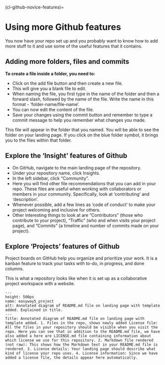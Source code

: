 (cl-github-novice-features)=
# Using more Github features

You now have your repo set up and you probably want to know how to add more stuff to it and use some of the useful features that it contains.

## Adding more folders, files and commits

**To create a file inside a folder, you need to:**

* Click on the add file button and then create a new file. 
* This will give you a blank file to edit.
* When naming the file, you first type in the name of the folder and then a forward slash, followed by the name of the file. 
Write the name in this format - ‘folder-name/file-name’.
* You can now edit the content of the file.
* Save your changes using the commit button and remember to type a commit message to help you remember what changes you made.

This file will appear in the folder that you named. 
You will be able to see the folder on your landing page. If you click on the blue folder symbol, it brings you to the files within that folder.
 
## Explore the ‘Insight’ features of Github

* On GitHub, navigate to the main landing page of the repository.
* Under your repository name, click Insights.
* In the left sidebar, click “Community”.
* Here you will find other file recommendations that you can add in your repo.
These files are useful when working with collaborators or members in your community.
Specifically, look at ‘contributing’ and ‘description’.
* Whenever possible, add a few lines as ‘code of conduct’ to make your project welcoming and inclusive for others.
* Other interesting things to look at are “Contributors” (those who contribute to your project), “Traffic” (who and when visits your project page), and “Commits” (a timeline and number of commits made on your project).
 
## Explore ‘Projects’ features of Github
Project boards on GitHub help you organize and prioritize your work.
It is a kanban feature to track your tasks with to-do, in progress, and done columns.

This is what a repository looks like when it is set up as a collaborative project workspace with a website.

```{figure} ../../figures/easyway5_project.jpg
---
height: 500px
name: easyway5_project
alt: Annotated diagram of README.md file on landing page with template added. Explained in title.
---
Title: Annotated diagram of README.md file on landing page with template added. 1. Files in the repo, shows newly added License file: All the files in your repository should be visible when you visit the repo. Here you can see that in addition to the README.md file, we have also added a here are LICENSE.md file containing information about which license we use for this repository. 2. Markdown file rendered (not raw): This shows how the Markdown text in your README.md file is rendered. 3. License details: Your landing page should describe what kind of license your repo uses. 4. License information: Since we have added a license file, the details appear here automatically.
```

